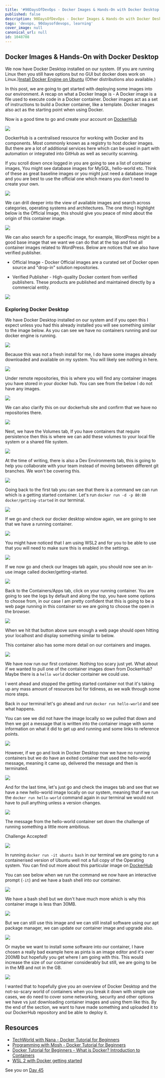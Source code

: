 ```yaml
---
title: '#90DaysOfDevOps - Docker Images & Hands-On with Docker Desktop - Day 44'
published: false
description: 90DaysOfDevOps - Docker Images & Hands-On with Docker Desktop
tags: 'devops, 90daysofdevops, learning'
cover_image: null
canonical_url: null
id: 1048708
---
```


## Docker Images & Hands-On with Docker Desktop

We now have Docker Desktop installed on our system. (If you are running Linux then you still have options but no GUI but docker does work on Linux.)[Install Docker Engine on Ubuntu](https://docs.docker.com/engine/install/ubuntu/) (Other distributions also available.)

In this post, we are going to get started with deploying some images into our environment. A recap on what a Docker Image is - A Docker image is a file used to execute code in a Docker container. Docker images act as a set of instructions to build a Docker container, like a template. Docker images also act as the starting point when using Docker.

Now is a good time to go and create your account on [DockerHub](https://hub.docker.com/)

![](Images/Day44_Containers1.png)

DockerHub is a centralised resource for working with Docker and its components. Most commonly known as a registry to host docker images. But there are a lot of additional services here which can be used in part with automation or integrated into GitHub as well as security scanning.

If you scroll down once logged in you are going to see a list of container images, You might see database images for MySQL, hello-world etc. Think of these as great baseline images or you might just need a database image and you are best to use the official one which means you don't need to create your own.

![](Images/Day44_Containers2.png)

We can drill deeper into the view of available images and search across categories, operating systems and architectures. The one thing I highlight below is the Official Image, this should give you peace of mind about the origin of this container image.

![](Images/Day44_Containers3.png)

We can also search for a specific image, for example, WordPress might be a good base image that we want we can do that at the top and find all container images related to WordPress. Below are notices that we also have verified publisher.

- Official Image - Docker Official images are a curated set of Docker open source and "drop-in" solution repositories.

- Verified Publisher - High-quality Docker content from verified publishers. These products are published and maintained directly by a commercial entity.

![](Images/Day44_Containers4.png)

### Exploring Docker Desktop

We have Docker Desktop installed on our system and if you open this I expect unless you had this already installed you will see something similar to the image below. As you can see we have no containers running and our docker engine is running.

![](Images/Day44_Containers5.png)

Because this was not a fresh install for me, I do have some images already downloaded and available on my system. You will likely see nothing in here.

![](Images/Day44_Containers6.png)

Under remote repositories, this is where you will find any container images you have stored in your docker hub. You can see from the below I do not have any images.

![](Images/Day44_Containers7.png)

We can also clarify this on our dockerhub site and confirm that we have no repositories there.

![](Images/Day44_Containers8.png)

Next, we have the Volumes tab, If you have containers that require persistence then this is where we can add these volumes to your local file system or a shared file system.

![](Images/Day44_Containers9.png)

At the time of writing, there is also a Dev Environments tab, this is going to help you collaborate with your team instead of moving between different git branches. We won't be covering this.

![](Images/Day44_Containers10.png)

Going back to the first tab you can see that there is a command we can run which is a getting started container. Let's run `docker run -d -p 80:80 docker/getting-started` in our terminal.

![](Images/Day44_Containers11.png)

If we go and check our docker desktop window again, we are going to see that we have a running container.

![](Images/Day44_Containers12.png)

You might have noticed that I am using WSL2 and for you to be able to use that you will need to make sure this is enabled in the settings.

![](Images/Day44_Containers13.png)

If we now go and check our Images tab again, you should now see an in-use image called docker/getting-started.

![](Images/Day44_Containers14.png)

Back to the Containers/Apps tab, click on your running container. You are going to see the logs by default and along the top, you have some options to choose from, in our case I am pretty confident that this is going to be a web page running in this container so we are going to choose the open in the browser.

![](Images/Day44_Containers15.png)

When we hit that button above sure enough a web page should open hitting your localhost and display something similar to below.

This container also has some more detail on our containers and images.

![](Images/Day44_Containers16.png)

We have now run our first container. Nothing too scary just yet. What about if we wanted to pull one of the container images down from DockerHub? Maybe there is a `hello world` docker container we could use.

I went ahead and stopped the getting started container not that it's taking up any mass amount of resources but for tidiness, as we walk through some more steps.

Back in our terminal let's go ahead and run `docker run hello-world` and see what happens.

You can see we did not have the image locally so we pulled that down and then we got a message that is written into the container image with some information on what it did to get up and running and some links to reference points.

![](Images/Day44_Containers17.png)

However, if we go and look in Docker Desktop now we have no running containers but we do have an exited container that used the hello-world message, meaning it came up, delivered the message and then is terminated.

![](Images/Day44_Containers18.png)

And for the last time, let's just go and check the images tab and see that we have a new hello-world image locally on our system, meaning that if we run the `docker run hello-world` command again in our terminal we would not have to pull anything unless a version changes.

![](Images/Day44_Containers19.png)

The message from the hello-world container set down the challenge of running something a little more ambitious.

Challenge Accepted!

![](Images/Day44_Containers20.png)

In running `docker run -it ubuntu bash` in our terminal we are going to run a containerised version of Ubuntu well not a full copy of the Operating system. You can find out more about this particular image on [DockerHub](https://hub.docker.com/_/ubuntu)

You can see below when we run the command we now have an interactive prompt (`-it`) and we have a bash shell into our container.

![](Images/Day44_Containers21.png)

We have a bash shell but we don't have much more which is why this container image is less than 30MB.

![](Images/Day44_Containers22.png)

But we can still use this image and we can still install software using our apt package manager, we can update our container image and upgrade also.

![](Images/Day44_Containers23.png)

Or maybe we want to install some software into our container, I have chosen a really bad example here as pinta is an image editor and it's over 200MB but hopefully you get where I am going with this. This would increase the size of our container considerably but still, we are going to be in the MB and not in the GB.

![](Images/Day44_Containers24.png)

I wanted that to hopefully give you an overview of Docker Desktop and the not-so-scary world of containers when you break it down with simple use cases, we do need to cover some networking, security and other options we have vs just downloading container images and using them like this. By the end of the section, we want to have made something and uploaded it to our DockerHub repository and be able to deploy it.

## Resources

- [TechWorld with Nana - Docker Tutorial for Beginners](https://www.youtube.com/watch?v=3c-iBn73dDE)
- [Programming with Mosh - Docker Tutorial for Beginners](https://www.youtube.com/watch?v=pTFZFxd4hOI)
- [Docker Tutorial for Beginners - What is Docker? Introduction to Containers](https://www.youtube.com/watch?v=17Bl31rlnRM&list=WL&index=128&t=61s)
- [WSL 2 with Docker getting started](https://www.youtube.com/watch?v=5RQbdMn04Oc)

See you on [Day 45](/90dayspractical/90DaysOfDevOps/2022/Days/day45.md)
